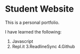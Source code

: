 # Student Website

This is a personal portfolio.

I have learned the following:
 
 1. Javascript
 2. Repl.it
 3.ReadlineSync
 4.Github